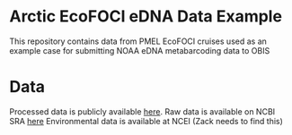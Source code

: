 # Arctic EcoFOCI eDNA Data Example
This repository contains data from PMEL EcoFOCI cruises used as an example case for submitting NOAA eDNA metabarcoding data to OBIS

# Data
Processed data is publicly available [here](https://figshare.com/projects/Supplemental_material_for_Monitoring_biodiversity_impacts_of_a_changing_Arctic_through_environmental_e_DNA_/162946).
Raw data is available on NCBI SRA [here](https://www.ncbi.nlm.nih.gov/bioproject/?term=PRJNA982176)
Environmental data is available at NCEI (Zack needs to find this)

